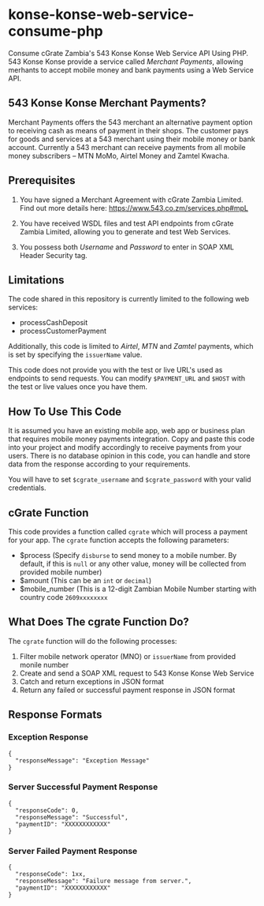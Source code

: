 # konse-konse-web-service-consume-php
Consume cGrate Zambia's 543 Konse Konse Web Service API Using PHP. 543 Konse Konse provide a service called *Merchant Payments*, allowing merhants to accept mobile money and bank payments using a Web Service API.

## 543 Konse Konse Merchant Payments?
Merchant Payments offers the 543 merchant an alternative payment option to receiving cash as means of payment in their shops. The customer pays for goods and services at a 543 merchant using their mobile money or bank account. Currently a 543 merchant can receive payments from all mobile money subscribers – MTN MoMo, Airtel Money and Zamtel Kwacha.

## Prerequisites
1. You have signed a Merchant Agreement with cGrate Zambia Limited. Find out more details here: https://www.543.co.zm/services.php#mpL

2. You have received WSDL files and test API endpoints from cGrate Zambia Limited, allowing you to generate and test Web Services.

3. You possess both *Username* and *Password* to enter in SOAP XML Header Security tag.

## Limitations
The code shared in this repository is currently limited to the following web services:
- processCashDeposit
- processCustomerPayment

Additionally, this code is limited to *Airtel*, *MTN* and *Zamtel* payments, which is set by specifying the `issuerName` value.

This code does not provide you with the test or live URL's used as endpoints to send requests. You can modify `$PAYMENT_URL` and `$HOST` with the test or live values once you have them.

## How To Use This Code
It is assumed you have an existing mobile app, web app or business plan that requires mobile money payments integration. Copy and paste this code into your project and modify accordingly to receive payments from your users. There is no database opinion in this code, you can handle and store data from the response according to your requirements.

You will have to set `$cgrate_username` and `$cgrate_password` with your valid credentials.

## cGrate Function
This code provides a function called `cgrate` which will process a payment for your app. The `cgrate` function accepts the following parameters:
- $process (Specify `disburse` to send money to a mobile number. By default, if this is `null` or any other value, money will be collected from provided mobile number)
- $amount (This can be an `int` or `decimal`)
- $mobile_number (This is a 12-digit Zambian Mobile Number starting with country code `2609xxxxxxxx`

## What Does The cgrate Function Do?
The `cgrate` function will do the following processes:
1. Filter mobile network operator (MNO) or `issuerName` from provided monile number
2. Create and send a SOAP XML request to 543 Konse Konse Web Service
3. Catch and return exceptions in JSON format
4. Return any failed or successful payment response in JSON format

## Response Formats
### Exception Response
```
{
  "responseMessage": "Exception Message"
}
```

### Server Successful Payment Response
```
{
  "responseCode": 0,
  "responseMessage": "Successful",
  "paymentID": "XXXXXXXXXXXX"
}
```

### Server Failed Payment Response
```
{
  "responseCode": 1xx,
  "responseMessage": "Failure message from server.",
  "paymentID": "XXXXXXXXXXXX"
}
```
